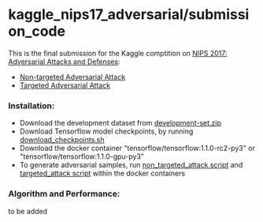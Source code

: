# kaggle_nips17_adversarial/submission_code

This is the final submission for the Kaggle comptition on [NIPS 2017: Adversarial Attacks and Defenses](https://github.com/tensorflow/cleverhans/tree/master/examples/nips17_adversarial_competition):
* [Non-targeted Adversarial Attack](https://www.kaggle.com/c/nips-2017-non-targeted-adversarial-attack) 
* [Targeted Adversarial Attack](https://www.kaggle.com/c/nips-2017-targeted-adversarial-attack)  

### Installation:
* Download the development dataset from [development-set.zip](https://www.kaggle.com/google-brain/nips-2017-adversarial-learning-development-set/downloads/nips-2017-adversarial-learning-development-set.zip)
* Download Tensorflow model checkpoints, by running [download_checkpoints.sh](https://github.com/huschen/kaggle_nips17_adversarial/blob/master/ckpts/download_checkpoints.sh)
* Download the docker container "tensorflow/tensorflow:1.1.0-rc2-py3" or "tensorflow/tensorflow:1.1.0-gpu-py3"
* To generate adversarial samples, run [non_targeted_attack script](https://github.com/huschen/kaggle_nips17_adversarial/tree/master/submission_code/non_targeted) and [targeted_attack script](https://github.com/huschen/kaggle_nips17_adversarial/tree/master/submission_code/targeted) within the docker containers

### Algorithm and Performance:
to be added
